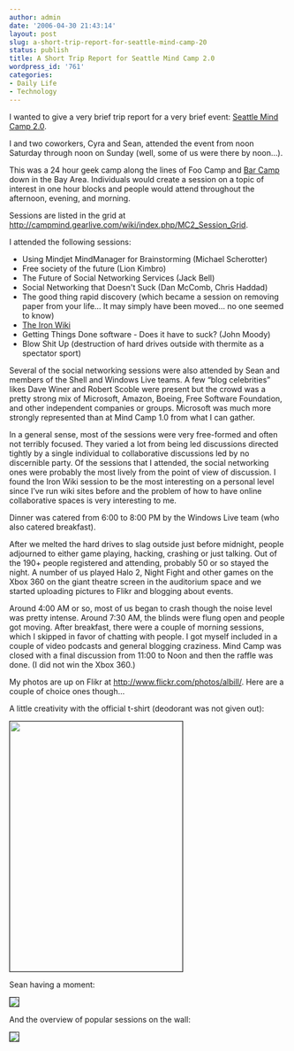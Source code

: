 ```yaml
---
author: admin
date: '2006-04-30 21:43:14'
layout: post
slug: a-short-trip-report-for-seattle-mind-camp-20
status: publish
title: A Short Trip Report for Seattle Mind Camp 2.0
wordpress_id: '761'
categories:
- Daily Life
- Technology
---
```

I wanted to give a very brief trip report for a very brief  event: <a href="http://campmind.gearlive.com/wiki/index.php/Main_Page"> Seattle Mind Camp 2.0</a>.

I and two coworkers, Cyra and Sean, attended the event from noon Saturday  through noon on Sunday (well, some of us were there by noon…).

This was a 24 hour geek camp along the lines of Foo Camp  and <a href="http://en.wikipedia.org/wiki/BAR_Camp"> Bar Camp</a> down in the Bay Area. Individuals would create a session on a topic  of interest in one hour blocks and people would attend throughout the afternoon,  evening, and morning.

Sessions are listed in the grid at <a href="http://campmind.gearlive.com/wiki/index.php/MC2_Session_Grid"> http://campmind.gearlive.com/wiki/index.php/MC2_Session_Grid</a>.

I attended the following sessions:
<ul>
	<li>Using Mindjet MindManager for Brainstorming (Michael Scherotter)</li>
	<li>Free society of the future (Lion Kimbro)</li>
	<li>The Future of Social Networking Services (Jack Bell)</li>
	<li>Social Networking that Doesn't Suck (Dan McComb, Chris Haddad)</li>
	<li>The good thing rapid discovery (which became a session on removing  paper from your life… It may simply have been moved… no one seemed to know)</li>
	<li><a href="http://campmind.gearlive.com/wiki/index.php/The_Iron_Wiki">The Iron Wiki</a></li>
	<li>Getting Things Done software - Does it have to suck? (John Moody)</li>
	<li>Blow Shit Up (destruction of hard drives outside with thermite as  a spectator sport)</li>
</ul>
Several of the social networking sessions were also  attended by Sean and members of the Shell and Windows Live teams.  A few “blog  celebrities” likes Dave Winer and Robert Scoble were present but the crowd was a  pretty strong mix of Microsoft, Amazon, Boeing, Free Software Foundation, and  other independent companies or groups. Microsoft was much more strongly  represented than at Mind Camp 1.0 from what I can gather.

In a general sense, most of the sessions were very  free-formed and often not terribly focused. They varied a lot from being led  discussions directed tightly by a single individual to collaborative discussions  led by no discernible party. Of the sessions that I attended, the social  networking ones were probably the most lively from the point of view of  discussion. I found the Iron Wiki session to be the most interesting on a  personal level since I’ve run wiki sites before and the problem of how to have  online collaborative spaces is very interesting to me.

Dinner was catered from 6:00 to 8:00 PM by the Windows Live  team (who also catered breakfast).

After we melted the hard drives to slag outside just before  midnight, people adjourned to either game playing, hacking, crashing or just  talking. Out of the 190+ people registered and attending, probably 50 or so  stayed the night. A number of us played Halo 2, Night Fight and other games on  the Xbox 360 on the giant theatre screen in the auditorium space and we started  uploading pictures to Flikr and blogging about events.

Around 4:00 AM or so, most of us began to crash though the  noise level was pretty intense. Around 7:30 AM, the blinds were flung open and  people got moving. After breakfast, there were a couple of morning sessions,  which I skipped in favor of chatting with people. I got myself included in a  couple of video podcasts and general blogging craziness. Mind Camp was closed  with a final discussion from 11:00 to Noon and then the raffle was done. (I did  not win the Xbox 360.)

My photos are up on Flikr at <a href="http://www.flickr.com/photos/albill/"> http://www.flickr.com/photos/albill/</a>. Here are a couple of choice ones  though…

A little creativity with the official t-shirt (deodorant  was not given out):

<img src="http://www.arcanology.com/images/ie-smc.jpg" border="1" height="452" width="313" />

Sean having a moment:

<img src="http://static.flickr.com/54/137706124_5101b4bcd7.jpg?v=0" border="1" />

And the overview of popular sessions on the wall:

<img src="http://static.flickr.com/45/137706248_418f8bea63.jpg?v=0" border="1" />
